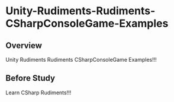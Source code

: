 # Unity-Rudiments-Rudiments-CSharpConsoleGame-Examples

## Overview

Unity Rudiments Rudiments CSharpConsoleGame Examples!!!

## Before Study

Learn CSharp Rudiments!!!
